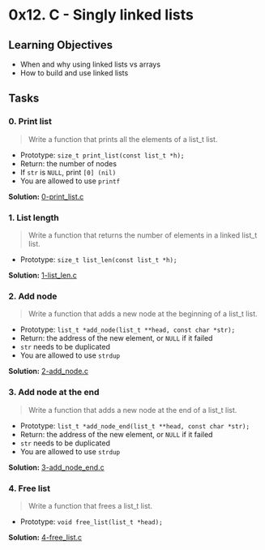 # 0x12. C - Singly linked lists

## Learning Objectives
- When and why using linked lists vs arrays
- How to build and use linked lists

## Tasks
### 0. Print list
> Write a function that prints all the elements of a list_t list.

- Prototype: `size_t print_list(const list_t *h);`
- Return: the number of nodes
- If `str` is `NULL`, print `[0] (nil)`
- You are allowed to use `printf`

**Solution:** [0-print_list.c]()


### 1. List length
> Write a function that returns the number of elements in a linked list_t list.

- Prototype: `size_t list_len(const list_t *h);`

**Solution:** [1-list_len.c]()


### 2. Add node
> Write a function that adds a new node at the beginning of a list_t list.

- Prototype: `list_t *add_node(list_t **head, const char *str);`
- Return: the address of the new element, or `NULL` if it failed
- `str` needs to be duplicated
- You are allowed to use `strdup`

**Solution:** [2-add_node.c]()


### 3. Add node at the end
> Write a function that adds a new node at the end of a list_t list.

- Prototype: `list_t *add_node_end(list_t **head, const char *str);`
- Return: the address of the new element, or `NULL` if it failed
- `str` needs to be duplicated
- You are allowed to use `strdup`

**Solution:** [3-add_node_end.c]()


### 4. Free list
> Write a function that frees a list_t list.

- Prototype: `void free_list(list_t *head);`

**Solution:** [4-free_list.c]()
